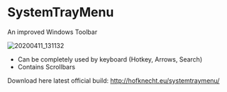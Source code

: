 # SystemTrayMenu
An improved Windows Toolbar

![20200411_131132](https://user-images.githubusercontent.com/52528841/79042402-efe32200-7bf7-11ea-9af8-cf70e08f9c60.gif)
+ Can be completely used by keyboard (Hotkey, Arrows, Search)
+ Contains Scrollbars

Download here latest official build:
http://hofknecht.eu/systemtraymenu/
